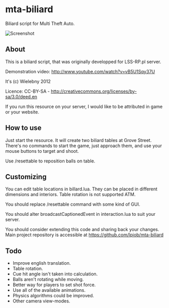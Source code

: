 mta-biliard
===========

Biliard script for Multi Theft Auto.

![Screenshot](http://i.imgur.com/6VEXP.png)

About
-----

This is a biliard script, that was originally developped for LSS-RP.pl server.

Demonstration video: http://www.youtube.com/watch?v=vB5U1Sqy37U


It's (c) Wielebny 2012

Licence: CC-BY-SA - http://creativecommons.org/licenses/by-sa/3.0/deed.en

If you run this resource on your server, I would like to be attributed in game or your website.


How to use
----------

Just start the resource. It will create two biliard tables at Grove Street.
There's no commands to start the game, just approach them, and use your
mouse buttons to target and shoot.

Use /resettable <number> to reposition balls on table.

Customizing
-----------

You can edit table locations in billard.lua. They can be placed in different
dimensions and interiors. Table rotation is not supported ATM.

You should replace /resettable command with some kind of GUI.

You should alter broadcastCaptionedEvent in interaction.lua to suit your server.

You should consider extending this code and sharing back your changes. Main project repository is accessible at https://github.com/lpiob/mta-biliard

Todo
----
- Improve english translation.
- Table rotation.
- Cue hit angle isn't taken into calculation.
- Balls aren't rotating while moving.
- Better way for players to set shot force.
- Use all of the available animations.
- Physics algorithms could be improved.
- Other camera view-modes.




